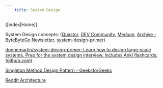 ```yaml
---
    title: System Design
---
```

[[index|Home]]

System Design concepts: ([Quastor](https://blog.quastor.org/), [DEV Community](https://dev.to/), [Medium](https://medium.com/), [Archive - ByteByteGo Newsletter](https://blog.bytebytego.com/archive), [system-design-primer](https://github.com/donnemartin/system-design-primer))

[donnemartin/system-design-primer: Learn how to design large-scale systems. Prep for the system design interview. Includes Anki flashcards. (github.com)](https://github.com/donnemartin/system-design-primer)

[Singleton Method Design Pattern - GeeksforGeeks](https://www.geeksforgeeks.org/singleton-design-pattern/)

[Reddit Architecture](https://www.youtube.com/watch?v=nUcO7n4hek4)
